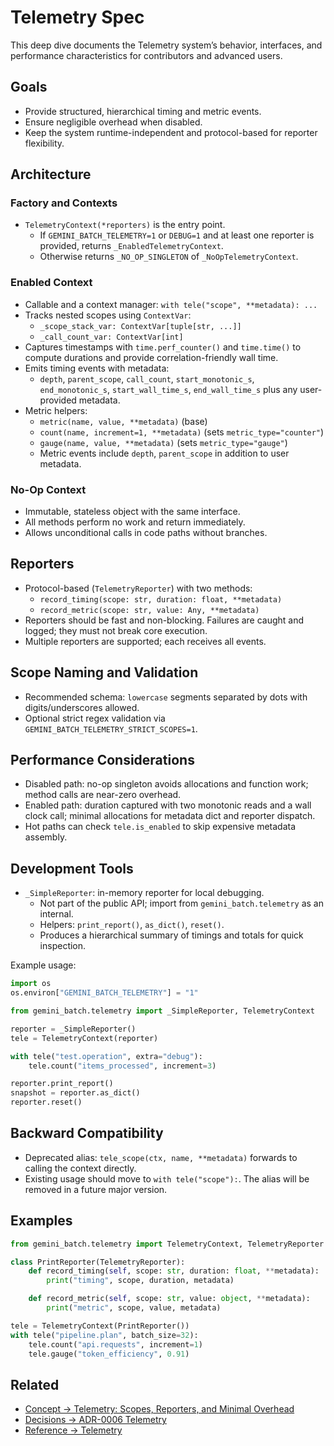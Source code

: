 # Telemetry Spec

This deep dive documents the Telemetry system’s behavior, interfaces, and performance characteristics for contributors and advanced users.

## Goals

- Provide structured, hierarchical timing and metric events.
- Ensure negligible overhead when disabled.
- Keep the system runtime-independent and protocol-based for reporter flexibility.

## Architecture

### Factory and Contexts

- `TelemetryContext(*reporters)` is the entry point.
  - If `GEMINI_BATCH_TELEMETRY=1` or `DEBUG=1` and at least one reporter is provided, returns `_EnabledTelemetryContext`.
  - Otherwise returns `_NO_OP_SINGLETON` of `_NoOpTelemetryContext`.

### Enabled Context

- Callable and a context manager: `with tele("scope", **metadata): ...`
- Tracks nested scopes using `ContextVar`:
  - `_scope_stack_var: ContextVar[tuple[str, ...]]`
  - `_call_count_var: ContextVar[int]`
- Captures timestamps with `time.perf_counter()` and `time.time()` to compute durations and provide correlation-friendly wall time.
- Emits timing events with metadata:
  - `depth`, `parent_scope`, `call_count`, `start_monotonic_s`, `end_monotonic_s`, `start_wall_time_s`, `end_wall_time_s` plus any user-provided metadata.
- Metric helpers:
  - `metric(name, value, **metadata)` (base)
  - `count(name, increment=1, **metadata)` (sets `metric_type="counter"`)
  - `gauge(name, value, **metadata)` (sets `metric_type="gauge"`)
  - Metric events include `depth`, `parent_scope` in addition to user metadata.

### No-Op Context

- Immutable, stateless object with the same interface.
- All methods perform no work and return immediately.
- Allows unconditional calls in code paths without branches.

## Reporters

- Protocol-based (`TelemetryReporter`) with two methods:
  - `record_timing(scope: str, duration: float, **metadata)`
  - `record_metric(scope: str, value: Any, **metadata)`
- Reporters should be fast and non-blocking. Failures are caught and logged; they must not break core execution.
- Multiple reporters are supported; each receives all events.

## Scope Naming and Validation

- Recommended schema: `lowercase` segments separated by dots with digits/underscores allowed.
- Optional strict regex validation via `GEMINI_BATCH_TELEMETRY_STRICT_SCOPES=1`.

## Performance Considerations

- Disabled path: no-op singleton avoids allocations and function work; method calls are near-zero overhead.
- Enabled path: duration captured with two monotonic reads and a wall clock call; minimal allocations for metadata dict and reporter dispatch.
- Hot paths can check `tele.is_enabled` to skip expensive metadata assembly.

## Development Tools

- `_SimpleReporter`: in-memory reporter for local debugging.
  - Not part of the public API; import from `gemini_batch.telemetry` as an internal.
  - Helpers: `print_report()`, `as_dict()`, `reset()`.
  - Produces a hierarchical summary of timings and totals for quick inspection.

Example usage:

```python
import os
os.environ["GEMINI_BATCH_TELEMETRY"] = "1"

from gemini_batch.telemetry import _SimpleReporter, TelemetryContext

reporter = _SimpleReporter()
tele = TelemetryContext(reporter)

with tele("test.operation", extra="debug"):
    tele.count("items_processed", increment=3)

reporter.print_report()
snapshot = reporter.as_dict()
reporter.reset()
```

## Backward Compatibility

- Deprecated alias: `tele_scope(ctx, name, **metadata)` forwards to calling the context directly.
- Existing usage should move to `with tele("scope"):`. The alias will be removed in a future major version.

## Examples

```python
from gemini_batch.telemetry import TelemetryContext, TelemetryReporter

class PrintReporter(TelemetryReporter):
    def record_timing(self, scope: str, duration: float, **metadata):
        print("timing", scope, duration, metadata)

    def record_metric(self, scope: str, value: object, **metadata):
        print("metric", scope, value, metadata)

tele = TelemetryContext(PrintReporter())
with tele("pipeline.plan", batch_size=32):
    tele.count("api.requests", increment=1)
    tele.gauge("token_efficiency", 0.91)
```

## Related

- [Concept → Telemetry: Scopes, Reporters, and Minimal Overhead](../concepts/telemetry.md)
- [Decisions → ADR-0006 Telemetry](../decisions/ADR-0006-telemetry.md)
- [Reference → Telemetry](../../telemetry.md)
